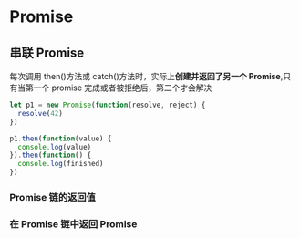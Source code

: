 # Promise

## 串联 Promise

每次调用 then()方法或 catch()方法时，实际上**创建并返回了另一个 Promise**,只有当第一个 promise 完成或者被拒绝后，第二个才会解决

```js
let p1 = new Promise(function(resolve, reject) {
  resolve(42)
})

p1.then(function(value) {
  console.log(value)
}).then(function() {
  console.log(finished)
})
```

### Promise 链的返回值

### 在 Promise 链中返回 Promise
